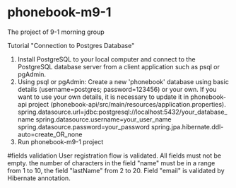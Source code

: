 # phonebook-m9-1
The project of 9-1 morning group

Tutorial "Connection to Postgres Database"

1.  Install PostgreSQL to your local computer and connect to the PostgreSQL database server from a client application such as psql or pgAdmin.
2. Using psql or pgAdmin:
    Create a new 'phonebook' database using basic details (username=postgres; password=123456) or your own. 
    If you want to use your own details, it is necessary to update it in phonebook-api project (phonebook-api/src/main/resources/application.properties).
    spring.datasource.url=jdbc:postgresql://localhost:5432/your_database_name
    spring.datasource.username=your_user_name
    spring.datasource.password=your_password
    spring.jpa.hibernate.ddl-auto=create_OR_none
3. Run phonebook-m9-1 project

#fields validation
User registration flow is validated. All fields must not be empty.
the number of characters in the field "name" must be in a range from 1 to 10, 
the field "lastName" from 2 to 20.
Field "email" is validated by Hibernate annotation.
